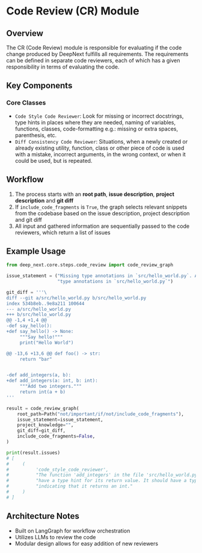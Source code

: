 # Code Review (CR) Module

## Overview

The CR (Code Review) module is responsible for evaluating if the code change produced by DeepNext fulfills all requirements. The requirements can be defined in separate code reviewers, each of which has a given responsibility in terms of evaluating the code.

## Key Components

### Core Classes

- `Code Style Code Reviewer`: Look for missing or incorrect docstrings, type hints in places where they are needed, naming of variables, functions, classes, code-formatting e.g.: missing or extra spaces, parenthesis, etc.
- `Diff Consistency Code Reviewer`: Situations, when a newly created or already existing utility, function, class or other piece of code is used with a mistake, incorrect arguments, in the wrong context, or when it could be used, but is repeated.

## Workflow

1. The process starts with an **root path**, **issue description**, **project description** and **git diff**
2. If `include_code_fragments` is `True`, the graph selects relevant snippets from the codebase based on the issue description, project description and git diff
3. All input and gathered information are sequentially passed to the code reviewers, which return a list of issues

## Example Usage

```python
from deep_next.core.steps.code_review import code_review_graph

issue_statement = ("Missing type annotations in `src/hello_world.py`. Add missing "
                   "type annotations in `src/hello_world.py`")

git_diff = '''\
diff --git a/src/hello_world.py b/src/hello_world.py
index 534b8eb..9e8a211 100644
--- a/src/hello_world.py
+++ b/src/hello_world.py
@@ -1,4 +1,4 @@
-def say_hello():
+def say_hello() -> None:
     """Say hello!"""
     print("Hello World")

@@ -13,6 +13,6 @@ def foo() -> str:
     return "bar"


-def add_integers(a, b):
+def add_integers(a: int, b: int):
     """Add two integers."""
     return int(a + b)
'''

result = code_review_graph(
    root_path=Path("not/important/if/not/include_code_fragments"),
    issue_statement=issue_statement,
    project_knowledge="",
    git_diff=git_diff,
    include_code_fragments=False,
)

print(result.issues)
# [
#     (
#          'code_style_code_reviewer',
#          "The function 'add_integers' in the file 'src/hello_world.py' does not "
#          "have a type hint for its return value. It should have a type hint "
#          "indicating that it returns an int."
#     )
# ]
```

## Architecture Notes

- Built on LangGraph for workflow orchestration
- Utilizes LLMs to review the code
- Modular design allows for easy addition of new reviewers
